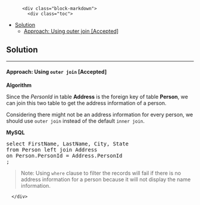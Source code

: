 <div class="article-body">
        
          <div class="block-markdown">
            <div class="toc">
<ul>
<li><a href="#solution">Solution</a><ul>
<li><a href="#approach-using-outer-join-accepted">Approach: Using outer join [Accepted]</a></li>
</ul>
</li>
</ul>
</div>
<h2 id="solution">Solution</h2>
<hr>
<h4 id="approach-using-outer-join-accepted">Approach: Using <code>outer join</code> [Accepted]</h4>
<p><strong>Algorithm</strong></p>
<p>Since the <em>PersonId</em> in table <strong>Address</strong> is the foreign key of table <strong>Person</strong>, we can join this two table to get the address information of a person.</p>
<p>Considering there might not be an address information for every person, we should use <code>outer join</code> instead of the default <code>inner join</code>.</p>
<p><strong>MySQL</strong></p>
<div class="codehilite"><pre><span></span><span class="k">select</span> <span class="n">FirstName</span><span class="p">,</span> <span class="n">LastName</span><span class="p">,</span> <span class="n">City</span><span class="p">,</span> <span class="k">State</span>
<span class="k">from</span> <span class="n">Person</span> <span class="k">left</span> <span class="k">join</span> <span class="n">Address</span>
<span class="k">on</span> <span class="n">Person</span><span class="p">.</span><span class="n">PersonId</span> <span class="o">=</span> <span class="n">Address</span><span class="p">.</span><span class="n">PersonId</span>
<span class="p">;</span>
</pre></div>


<blockquote>
<p>Note: Using <code>where</code> clause to filter the records will fail if there is no address information for a person because it will not display the name information.</p>
</blockquote>
          </div>
        
      </div>